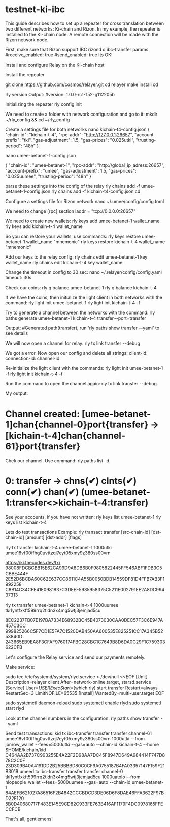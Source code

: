 # testnet-ki-ibc

This guide describes how to set up a repeater for cross translation between two different networks: Ki-chain and Rizon.
In my example, the repeater is installed to the Ki-chain node. A remote connection will be made with the Rizon network node. 

First, make sure that Rizon support IBC
rizond q ibc-transfer params
#receive_enabled: true
#send_enabled: true
Its OK!

Install and configure Relay on the Ki-chain host

Install the repeater

git clone https://github.com/cosmos/relayer.git
cd relayer
make install
cd

rly version
Output:
#version: 1.0.0-rc1-152-g112205b

Initializing the repeater
rly config init

We need to create a folder with network configuration and go to it:
mkdir ~/rly_config && cd ~/rly_config

Create a settings file for both networks 
nano kichain-t4-config.json
{
  "chain-id": "kichain-t-4",
  "rpc-addr": "http://127.0.0.1:26657",
  "account-prefix": "tki",
  "gas-adjustment": 1.5,
  "gas-prices": "0.025utki",
  "trusting-period": "48h"
}

nano umee-betanet-1-config.json

{
"chain-id": "umee-betanet-1",
"rpc-addr": "http://global_ip_adress:26657",
"account-prefix": "umee",
"gas-adjustment": 1.5,
"gas-prices": "0.025uumee",
"trusting-period": "48h"
}

parse these settings into the config of the relay
rly chains add -f umee-betanet-1-config.json
rly chains add -f kichain-t4-config.json
cd

Configure a settings file for Rizon network
nano ~/.umee/config/config.toml
  
We need to change [rpc] section
laddr = "tcp://0.0.0.0:26657"
  
We need to create new wallets:
rly keys add umee-betanet-1 wallet_name
rly keys add kichain-t-4 wallet_name

So you can restore your wallets, use commands:
rly keys restore umee-betanet-1 wallet_name "mnemonic"
rly keys restore kichain-t-4 wallet_name "mnemonic"

Add our keys to the relay config:
rly chains edit umee-betanet-1 key wallet_name
rly chains edit kichain-t-4 key wallet_name
  
Change the timeout in config to 30 sec:
nano ~/.relayer/config/config.yaml
timeout: 30s  

Check our coins:
rly q balance umee-betanet-1
rly q balance kichain-t-4

If we have the coins, then initialize the light client in both networks with the command:
rly light init umee-betanet-1
rly light init kichain-t-4 -f

Try to generate a channel between the networks with the command:
rly paths generate umee-betanet-1 kichain-t-4 transfer --port=transfer

Output:
#Generated path(transfer), run 'rly paths show transfer --yaml' to see details

We will now open a channel for relay:
rly tx link transfer --debug

We got a error. Now open our config and delete all strings:
client-id:
connection-id:
channel-id:

Re-initialize the light client with the commands:
rly light init umee-betanet-1 -f
rly light init kichain-t-4 -f

Run the command to open the channel again:
rly tx link transfer --debug

My output:
# Channel created: [umee-betanet-1]chan{channel-0}port{transfer} -> [kichain-t-4]chan{channel-61}port{transfer}

Chek our channel. Use command:
rly paths list -d
# 0: transfer             -> chns(✔) clnts(✔) conn(✔) chan(✔) (umee-betanet-1:transfer<>kichain-t-4:transfer)

See your accounts, if you have not written:
rly keys list umee-betanet-1
rly keys list kichain-t-4

Lets do test transactions
Example:
rly transact transfer [src-chain-id] [dst-chain-id] [amount] [dst-addr] [flags] 

rly tx transfer kichain-t-4 umee-betanet-1 1000utki umee18vf00ffhg0uvttzql7eyt05xmy9z380ss00vrn

https://ki.thecodes.dev/tx/
98008FDCBCBB15E62CA99D9A8DB6B0F9805822445FF546ABF1FDB3C5CBBE444F
2E52D6BCBA60C62E637CC8611C4A55B0050BDB14559DF81D4FFB7AB3F1992258
C8B14C34CFE41E0981837C3DEEF5935958375C5211E002791EE2A8DC99437313

rly tx transfer umee-betanet-1 kichain-t-4 1000uumee tki1yntfxkft599rrq2tldn3x4mg5wtj3jemjad5cu

8EC2237FB07E197BA7334E68932BC45B4073030CAA0DEC57F3C6E947A457C3CC
999825266C5F7CD1E5FA7C1520DAB450AA600535E825251CC17A345B5253840D
243665EB9EA8F3CFAF9760174FBC28CBC1C7649B8D6DA0C29F1C759303622CFB

Let's configure the Relay service and send our payments remotely.

Make service:

sudo tee /etc/systemd/system/rlyd.service > /dev/null <<EOF
[Unit]
Description=relayer client
After=network-online.target, starsd.service
[Service]
User=$USER
ExecStart=$(which rly) start transfer
Restart=always
RestartSec=3
LimitNOFILE=65535
[Install]
WantedBy=multi-user.target
EOF

sudo systemctl daemon-reload
sudo systemctl enable rlyd
sudo systemctl start rlyd

Look at the channel numbers in the configuration:
rly paths show transfer  -- yaml

Send test transactions:
kid tx ibc-transfer transfer transfer channel-61 umee18vf00ffhg0uvttzql7eyt05xmy9z380ss00vrn 1000utki --from jonrow_wallet --fees=5000utki --gas=auto --chain-id kichain-t-4 --home $HOME/kichain/kid
C464AA2B737C993255E4A22F2D98AA7DC45F8947D649A984414F747D878C2C0F
23D309B40A4191DD2B25BBBBD80C0CF9A0755187B4FA03357147F159F21B3019
umeed tx ibc-transfer transfer transfer channel-0 tki1yntfxkft599rrq2tldn3x4mg5wtj3jemjad5cu 1000uatolo --from hlopeople_wallet --fees=5000uumee --gas=auto --chain-id umee-betanet-1
84AEFB621027A86516F2B4842CCCBDCD3DE06D6F8DAE46FFA3622F97BD22E120
5B0D40680717F483E145E9CD82C933FE763B416AF1179F4DC0978165FFECCFCB

That's all, gentlemens!
